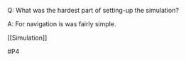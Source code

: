 Q: What was the hardest part of setting-up the simulation?

A: For navigation is was fairly simple.

[[Simulation]]

#P4 